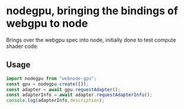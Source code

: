 # nodegpu, bringing the bindings of webgpu to node

Brings over the webgpu spec into node, initially done to test compute shader code.

## Usage

```js
import nodegpu from "webnode-gpu";
const gpu = nodegpu.create([]);
const adapter = await gpu.requestAdapter();
const adapterInfo = await adapter.requestAdapterInfo();
console.log(adapterInfo.description);
```